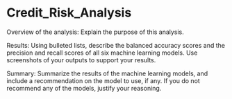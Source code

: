# Credit_Risk_Analysis

Overview of the analysis: Explain the purpose of this analysis.


Results: Using bulleted lists, describe the balanced accuracy scores and the precision and recall scores of all six machine learning models. Use screenshots of your outputs to support your results.


Summary: Summarize the results of the machine learning models, and include a recommendation on the model to use, if any. If you do not recommend any of the models, justify your reasoning.
